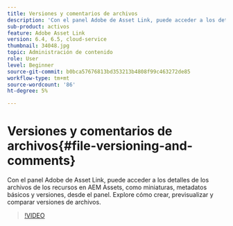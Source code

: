 ```yaml
---
title: Versiones y comentarios de archivos
description: 'Con el panel Adobe de Asset Link, puede acceder a los detalles de los archivos de los recursos en AEM Assets, como miniaturas, metadatos básicos y versiones, desde el panel. Explore cómo crear, previsualizar y comparar versiones de archivos.  '
sub-product: activos
feature: Adobe Asset Link
version: 6.4, 6.5, cloud-service
thumbnail: 34048.jpg
topic: Administración de contenido
role: User
level: Beginner
source-git-commit: b0bca57676813bd353213b4808f99c463272de85
workflow-type: tm+mt
source-wordcount: '86'
ht-degree: 5%

---
```



# Versiones y comentarios de archivos{#file-versioning-and-comments}

Con el panel Adobe de Asset Link, puede acceder a los detalles de los archivos de los recursos en AEM Assets, como miniaturas, metadatos básicos y versiones, desde el panel. Explore cómo crear, previsualizar y comparar versiones de archivos.

>[!VIDEO](https://video.tv.adobe.com/v/34048/?quality=12)
